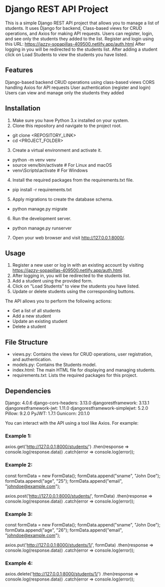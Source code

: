 # Django REST API Project
This is a simple Django REST API project that allows you to manage a list of students. It uses Django for backend, Class-based views for CRUD operations, and Axios for making API requests. Users can register, login, and see only the students they added to the list.
Register and login using this URL: https://jazzy-sopapillas-409500.netlify.app/auth.html
After logging in you will be redirected to the students list. 
After adding a student click on Load Students to view the students you have listed.

## Features
Django-based backend
CRUD operations using class-based views
CORS handling
Axios for API requests
User authentication (register and login)
Users can view and manage only the students they added

## Installation
1. Make sure you have Python 3.x installed on your system.
2. Clone this repository and navigate to the project root.
 - git clone <REPOSITORY_LINK>
 - cd <PROJECT_FOLDER>
3. Create a virtual environment and activate it.
 - python -m venv venv
 - source venv/bin/activate  # For Linux and macOS
 - venv\Scripts\activate  # For Windows
4. Install the required packages from the requirements.txt file.
 - pip install -r requirements.txt
5. Apply migrations to create the database schema.
 - python manage.py migrate
6. Run the development server.
 - python manage.py runserver
7. Open your web browser and visit http://127.0.0.1:8000/.


## Usage
1. Register a new user or log in with an existing account by visiting https://jazzy-sopapillas-409500.netlify.app/auth.html.
2. After logging in, you will be redirected to the students list.
3. Add a student using the provided form.
4. Click on "Load Students" to view the students you have listed.
5. Update or delete students using the corresponding buttons.

The API allows you to perform the following actions:
 - Get a list of all students
 - Add a new student
 - Update an existing student
 - Delete a student

## File Structure
 - views.py: Contains the views for CRUD operations, user registration, and authentication.
 - models.py: Contains the Students model.
 - index.html: The main HTML file for displaying and managing students.
 - requirements.txt: Lists the required packages for this project.

## Dependencies
Django: 4.0.6
django-cors-headers: 3.13.0
djangorestframework: 3.13.1
djangorestframework-jwt: 1.11.0
djangorestframework-simplejwt: 5.2.0
Pillow: 9.2.0
PyJWT: 1.7.1
Gunicorn: 20.1.0

You can interact with the API using a tool like Axios. For example:

### Example 1:
axios.get('http://127.0.0.1:8000/students/')
  .then(response => console.log(response.data))
  .catch(error => console.log(error));

### Example 2: 
const formData = new FormData();
formData.append("sname", "John Doe");
formData.append("age", "25");
formData.append("email", "johndoe@example.com");

axios.post('http://127.0.0.1:8000/students/', formData)
  .then(response => console.log(response.data))
  .catch(error => console.log(error));


### Example 3:
const formData = new FormData();
formData.append("sname", "John Doe");
formData.append("age", "26");
formData.append("email", "johndoe@example.com");

axios.put('http://127.0.0.1:8000/students/1/', formData)
  .then(response => console.log(response.data))
  .catch(error => console.log(error));


### Example 4:
axios.delete('http://127.0.0.1:8000/students/1/')
  .then(response => console.log(response.data))
  .catch(error => console.log(error));
